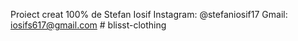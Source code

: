Proiect creat 100% de Stefan Iosif
Instagram: @stefaniosif17
Gmail: iosifs617@gmail.com
#   b l i s s t - c l o t h i n g  
 